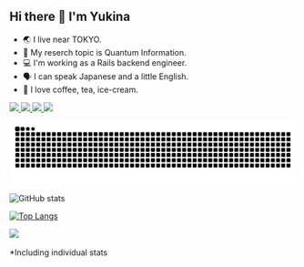## Hi there 👋 I'm Yukina

- 🌏 I live near TOKYO.  
- 🧪 My reserch topic is Quantum Information.  
- 💻 I'm working as a Rails backend engineer.  
- 🗣 I can speak Japanese and a little English.  
- 🍹 I love coffee, tea, ice-cream.  

<p align="left">
  <a href="https://github.com/yukina-t156">
    <img height="20" src="https://komarev.com/ghpvc/?username=yukina-t156" />
  </a>
  <a href="https://github.com/yukina-t156">
    <img height="20" src="https://img.shields.io/github/followers/yukina-t156?label=follow&logo=github&style=flat" />
  </a>
  <a href="http://qiita.com/yt156">
    <img height="20" src="https://qiita-badge.apiapi.app/s/yt156/posts.svg" />
  </a>
  <a href="http://qiita.com/yt156">
    <img height="20" src="https://qiita-badge.apiapi.app/s/yt156/contributions.svg" />
  </a>
</p>

![](https://raw.githubusercontent.com/yukina-t156/yukina-t156/output/github-contribution-grid-snake.svg)


![GitHub stats](https://github-readme-stats.vercel.app/api?username=yukina-t156&show_icons=true&theme=nord)

[![Top Langs](https://github-readme-stats.vercel.app/api/top-langs/?username=yukina-t156&layout=donut&theme=nord)](https://github.com/anuraghazra/github-readme-stats)

![](https://github-profile-trophy.vercel.app/?username=yukina-t156&column=5&theme=nord)

*Including individual stats
<!--
**yukina-t156/yukina-t156** is a ✨ _special_ ✨ repository because its `README.md` (this file) appears on your GitHub profile.

Here are some ideas to get you started:

- 🔭 I’m currently working on ...
- 🌱 I’m currently learning ...
- 👯 I’m looking to collaborate on ...
- 🤔 I’m looking for help with ...
- 💬 Ask me about ...
- 📫 How to reach me: ...
- 😄 Pronouns: ...
- ⚡ Fun fact: ...
-->
